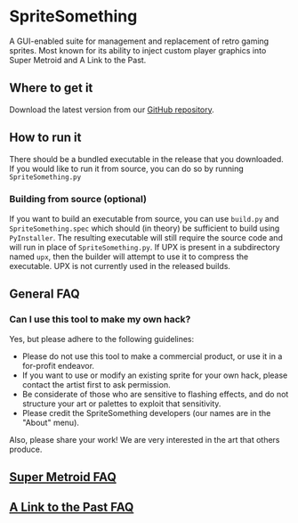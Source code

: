 # SpriteSomething

A GUI-enabled suite for management and replacement of retro gaming sprites.  Most known for its ability to inject custom player graphics into Super Metroid and A Link to the Past.

## Where to get it

Download the latest version from our [GitHub repository](https://github.com/Artheau/SpriteSomething/releases).

## How to run it

There should be a bundled executable in the release that you downloaded.
If you would like to run it from source, you can do so by running `SpriteSomething.py`

### Building from source (optional)

If you want to build an executable from source, you can use `build.py` and `SpriteSomething.spec` which should (in theory) be sufficient to build using `PyInstaller`.
The resulting executable will still require the source code and will run in place of `SpriteSomething.py`.
If UPX is present in a subdirectory named `upx`, then the builder will attempt to use it to compress the executable. UPX is not currently used in the released builds.

## General FAQ

### Can I use this tool to make my own hack?

Yes, but please adhere to the following guidelines:

- Please do not use this tool to make a commercial product, or use it in a for-profit endeavor.
- If you want to use or modify an existing sprite for your own hack, please contact the artist first to ask permission.
- Be considerate of those who are sensitive to flashing effects, and do not structure your art or palettes to exploit that sensitivity.
- Please credit the SpriteSomething developers (our names are in the "About" menu).

Also, please share your work!  We are very interested in the art that others produce.

## [Super Metroid FAQ](./app_resources/metroid3/FAQ.md)

## [A Link to the Past FAQ](./app_resources/zelda3/FAQ.md)
